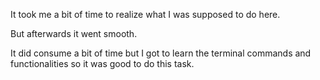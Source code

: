 It took me a bit of time to realize what I was supposed to do here.

But afterwards it went smooth.

It did consume a bit of time but I got to learn the terminal commands and functionalities so it was good to do this task.
